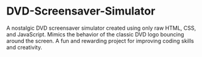# DVD-Screensaver-Simulator
A nostalgic DVD screensaver simulator created using only raw HTML, CSS, and JavaScript. Mimics the behavior of the classic DVD logo bouncing around the screen. A fun and rewarding project for improving coding skills and creativity.
